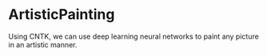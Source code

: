 # ArtisticPainting
Using CNTK, we can use deep learning neural networks to paint any picture in an artistic manner.
